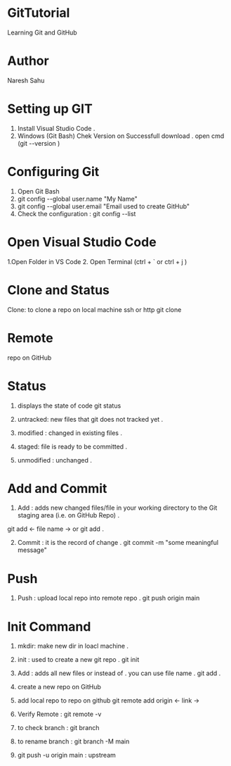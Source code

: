 # GitTutorial
Learning Git and GitHub
# Author
 Naresh Sahu
 # Setting up GIT
  1. Install Visual Studio Code .
  2. Windows  (Git Bash)
      Chek Version on Successfull download .
      open cmd (git --version )
# Configuring Git 
  1. Open Git Bash
  2.  git config --global user.name "My Name"
  3.  git config --global user.email "Email used to create GitHub"
  4.  Check the configuration :  git config --list
# Open Visual Studio Code
 1.Open Folder in VS Code
 2. Open Terminal (ctrl + ` or ctrl + j )
# Clone and Status
  
  Clone: to clone a repo on local machine
   ssh or http 
  git clone <project link>
 # Remote
  repo on GitHub

# Status
  1. displays the state of code
   git status
  
  2. untracked: new files that git does not tracked  yet .

  3. modified : changed in existing files .

  4. staged: file is ready to be committed .

  5. unmodified : unchanged .

# Add and Commit
  1. Add : adds new changed files/file in your working directory to the Git staging area (i.e. on GitHub Repo) .

  git add <- file name -> or git add . 

  2. Commit : it is the record of change .
   git commit -m "some meaningful message"

  # Push 
   1. Push : upload local repo into remote repo .
    git push origin main 

  # Init Command
   1. mkdir: make new dir in loacl machine .
   2. init : used to create a new git repo .
     git init
   3. Add  : adds all new files or instead of . you can use file name .
    git add . 

  4. create a new repo on GitHub
  5. add local repo to repo on github
    git remote add origin <- link ->
  
  6. Verify Remote : git remote -v

  7. to check branch : git branch 

  8. to rename branch : git branch -M main 

  9. git push -u origin main : upstream 